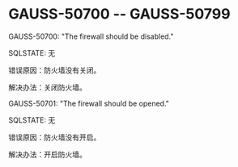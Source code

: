 # GAUSS-50700 -- GAUSS-50799

GAUSS-50700: "The firewall should be disabled."

SQLSTATE: 无

错误原因：防火墙没有关闭。

解决办法：关闭防火墙。

GAUSS-50701: "The firewall should be opened."

SQLSTATE: 无

错误原因：防火墙没有开启。

解决办法：开启防火墙。

